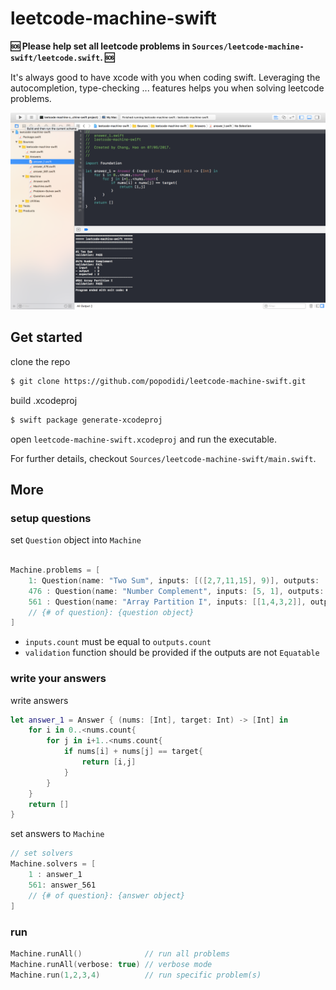 # leetcode-machine-swift


**🆘 Please help set all leetcode problems in `Sources/leetcode-machine-swift/leetcode.swift`. 🆘**

It's always good to have xcode with you when coding swift. Leveraging the autocompletion, type-checking ... features helps you when solving leetcode problems.

![](screen-shot.png)

## Get started

clone the repo

```bash
$ git clone https://github.com/popodidi/leetcode-machine-swift.git
```

build .xcodeproj

```bash
$ swift package generate-xcodeproj
```

open `leetcode-machine-swift.xcodeproj` and run the executable.

For further details, checkout `Sources/leetcode-machine-swift/main.swift`.

## More

### setup questions

set `Question` object into `Machine`

```swift

Machine.problems = [
    1: Question(name: "Two Sum", inputs: [([2,7,11,15], 9)], outputs: [[0, 1]], validation: { return compare($0, $1) }),
    476 : Question(name: "Number Complement", inputs: [5, 1], outputs: [2, 10]),
    561 : Question(name: "Array Partition I", inputs: [[1,4,3,2]], outputs: [4])
    // {# of question}: {question object}
]
```
- `inputs.count` must be equal to `outputs.count`
- `validation` function should be provided if the outputs are not `Equatable`

### write your answers

write answers

```swift
let answer_1 = Answer { (nums: [Int], target: Int) -> [Int] in
    for i in 0..<nums.count{
        for j in i+1..<nums.count{
            if nums[i] + nums[j] == target{
                return [i,j]
            }
        }
    }
    return []
}
```

set answers to `Machine`

```swift
// set solvers
Machine.solvers = [
    1 : answer_1
    561: answer_561
	// {# of question}: {answer object}
]
```

### run

```swift
Machine.runAll()              // run all problems
Machine.runAll(verbose: true) // verbose mode
Machine.run(1,2,3,4)          // run specific problem(s)
```

